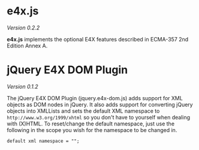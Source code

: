 e4x.js
======

*Version 0.2.2*

**e4x.js** implements the optional E4X features described in ECMA-357 2nd Edition Annex A.


jQuery E4X DOM Plugin
=====================

*Version 0.1.2*

The jQuery E4X DOM Plugin (jquery.e4x-dom.js) adds support for XML objects as DOM nodes
in jQuery. It also adds support for converting jQuery objects into XMLLists and sets
the default XML namespace to `http://www.w3.org/1999/xhtml` so you don't have to
yourself when dealing with (X)HTML. To reset/change the default namespace, just use the
following in the scope you wish for the namespace to be changed in.

    default xml namespace = "";
